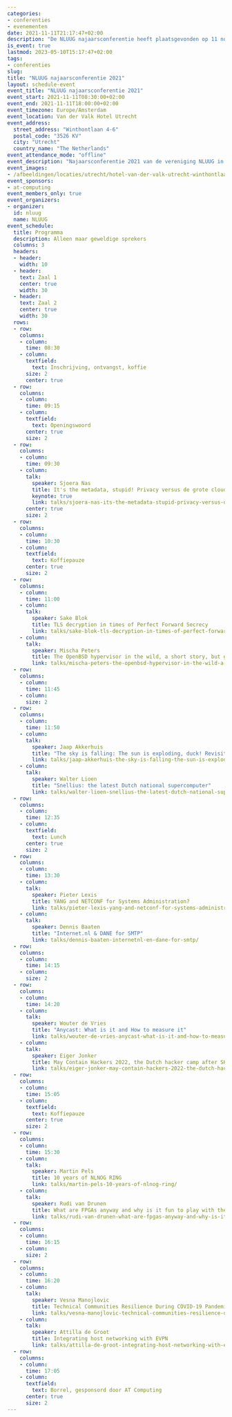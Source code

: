 ```yaml
---
categories:
- conferenties
- evenementen
date: 2021-11-11T21:17:47+02:00
description: "De NLUUG najaarsconferentie heeft plaatsgevonden op 11 november 2021 in het Van der Valk Hotel Utrecht."
is_event: true
lastmod: 2023-05-10T15:17:47+02:00
tags:
- conferenties
slug:
title: "NLUUG najaarsconferentie 2021"
layout: schedule-event
event_title: "NLUUG najaarsconferentie 2021"
event_start: 2021-11-11T08:30:00+02:00
event_end: 2021-11-11T18:00:00+02:00
event_timezone: Europe/Amsterdam
event_location: Van der Valk Hotel Utrecht
event_address:
  street_address: "Winthontlaan 4-6"
  postal_code: "3526 KV"
  city: "Utrecht"
  country_name: "The Netherlands"
event_attendance_mode: "offline"
event_description: "Najaarsconferentie 2021 van de vereniging NLUUG in het Van der Valk Hotel te Utrecht"
event_images:
- /afbeeldingen/locaties/utrecht/hotel-van-der-valk-utrecht-winthontlaan.jpg
event_sponsors:
- at-computing
event_members_only: true
event_organizers:
- organizer:
  id: nluug
  name: NLUUG
event_schedule:
  title: Programma
  description: Alleen maar geweldige sprekers
  columns: 3
  headers:
  - header:
    width: 10
  - header:
    text: Zaal 1
    center: true
    width: 30
  - header:
    text: Zaal 2
    center: true
    width: 30
  rows:
  - row:
    columns:
    - column:
      time: 08:30
    - column:
      textfield:
        text: Inschrijving, ontvangst, koffie
      size: 2
      center: true
  - row:
    columns:
    - column:
      time: 09:15
    - column:
      textfield:
        text: Openingswoord
      center: true
      size: 2
  - row:
    columns:
    - column:
      time: 09:30
    - column:
      talk:
        speaker: Sjoera Nas
        title: It's the metadata, stupid! Privacy versus de grote cloudproviders
        keynote: true
        link: talks/sjoera-nas-its-the-metadata-stupid-privacy-versus-de-grote-cloudproviders/
      center: true
      size: 2
  - row:
    columns:
    - column:
      time: 10:30
    - column:
      textfield:
        text: Koffiepauze
      center: true
      size: 2
  - row:
    columns:
    - column:
      time: 11:00
    - column:
      talk:
        speaker: Sake Blok
        title: TLS decryption in times of Perfect Forward Secrecy
        link: talks/sake-blok-tls-decryption-in-times-of-perfect-forward-secrecy/
    - column:
      talk:
        speaker: Mischa Peters
        title: The OpenBSD hypervisor in the wild, a short story, but getting longer
        link: talks/mischa-peters-the-openbsd-hypervisor-in-the-wild-a-short-story-but-getting-longer/
  - row:
    columns:
    - column:
      time: 11:45
    - column:
      size: 2
  - row:
    columns:
    - column:
      time: 11:50
    - column:
      talk:
        speaker: Jaap Akkerhuis
        title: "The sky is falling: The sun is exploding, duck! Revisited"
        link: talks/jaap-akkerhuis-the-sky-is-falling-the-sun-is-exploding-duck-revisited/
    - column:
      talk:
        speaker: Walter Lioen
        title: "Snellius: the latest Dutch national supercomputer"
        link: talks/walter-lioen-snellius-the-latest-dutch-national-supercomputer/
  - row:
    columns:
    - column:
      time: 12:35
    - column:
      textfield:
        text: Lunch
      center: true
      size: 2
  - row:
    columns:
    - column:
      time: 13:30
    - column:
      talk:
        speaker: Pieter Lexis
        title: YANG and NETCONF for Systems Administration?
        link: talks/pieter-lexis-yang-and-netconf-for-systems-administration/
    - column:
      talk:
        speaker: Dennis Baaten
        title: "Internet.nl & DANE for SMTP"
        link: talks/dennis-baaten-internetnl-en-dane-for-smtp/
  - row:
    columns:
    - column:
      time: 14:15
    - column:
      size: 2
  - row:
    columns:
    - column:
      time: 14:20
    - column:
      talk:
        speaker: Wouter de Vries
        title: "Anycast: What is it and How to measure it"
        link: talks/wouter-de-vries-anycast-what-is-it-and-how-to-measure-it/
    - column:
      talk:
        speaker: Eiger Jonker
        title: May Contain Hackers 2022, the Dutch hacker camp after SHA
        link: talks/eiger-jonker-may-contain-hackers-2022-the-dutch-hacker-camp-after-sha/
  - row:
    columns:
    - column:
      time: 15:05
    - column:
      textfield:
        text: Koffiepauze
      center: true
      size: 2
  - row:
    columns:
    - column:
      time: 15:30
    - column:
      talk:
        speaker: Martin Pels
        title: 10 years of NLNOG RING
        link: talks/martin-pels-10-years-of-nlnog-ring/
    - column:
      talk:
        speaker: Rudi van Drunen
        title: What are FPGAs anyway and why is it fun to play with them?
        link: talks/rudi-van-drunen-what-are-fpgas-anyway-and-why-is-it-fun-to-play-with-them/
  - row:
    columns:
    - column:
      time: 16:15
    - column:
      size: 2
  - row:
    columns:
    - column:
      time: 16:20
    - column:
      talk:
        speaker: Vesna Manojlovic
        title: Technical Communities Resilience During COVID-19 Pandemic
        link: talks/vesna-manojlovic-technical-communities-resilience-during-covid-19-pandemic/
    - column:
      talk:
        speaker: Attilla de Groot
        title: Integrating host networking with EVPN
        link: talks/attilla-de-groot-integrating-host-networking-with-evpn/
  - row:
    columns:
    - column:
      time: 17:05
    - column:
      textfield:
        text: Borrel, gesponsord door AT Computing
      center: true
      size: 2
---
```


